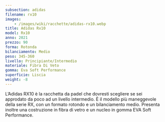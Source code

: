 ```yaml
---
subsection: adidas
filename: rx10
images:
    - /images/wiki/racchette/adidas-rx10.webp
title: Adidas Rx10
model: Rx10
anno: 2021
prezzo: 90
forma: Rotonda
bilanciamento: Medio
peso: 345-360
livello: Principiante/Intermedio
materiale: Fibra Di Veto
gomma: Eva Soft Performance
superficie: Liscia
weight: -8
---
```

L’Adidas RX10 è la racchetta da padel che dovresti scegliere se sei approdato da poco ad un livello intermedio. È il modello più maneggevole della serie RX, con un formato rotondo e un bilanciamento medio. Presenta inoltre una costruzione in fibra di vetro e un nucleo in gomma EVA Soft Performance.
